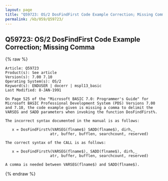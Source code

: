 ```yaml
---
layout: page
title: "Q59723: OS/2 DosFindFirst Code Example Correction; Missing Comma"
permalink: /kb/059/Q59723/
---
```


## Q59723: OS/2 DosFindFirst Code Example Correction; Missing Comma

{% raw %}

	Article: Q59723
	Product(s): See article
	Version(s): 7.00 7.10
	Operating System(s): OS/2
	Keyword(s): ENDUSER | docerr | mspl13_basic
	Last Modified: 8-JAN-1991
	
	On Page 525 of the "Microsoft BASIC 7.0: Programmer's Guide" for
	Microsoft BASIC Professional Development System (PDS) Versions 7.00
	and 7.10, the code example given is missing a comma to delimit the
	VARSEG and SADD parameters when invoking the function DosFindFirst%.
	
	The incorrect syntax documented in the manual is as follows:
	
	   x = DosFindFirst%(VARSEG(flname$) SADD(flname$), dirh,_
	                    atr, buffer, bufflen, searchcount, reserved)
	
	The correct syntax of the CALL is as follows:
	
	   x = DosFindFirst%(VARSEG(flname$), SADD(flname$), dirh,_
	                    atr, buffer, bufflen, searchcount, reserved)
	
	A comma is needed between VARSEG(flname$) and SADD(flname$).

{% endraw %}

